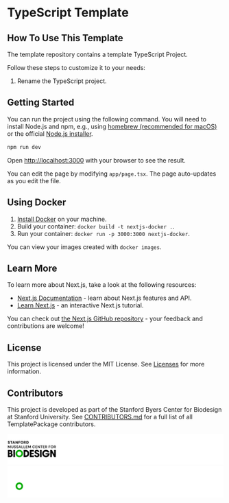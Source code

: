 <!--

This source file is part of the Stanford Biodesign Digital Health TypeScript Template open-source project

SPDX-FileCopyrightText: 2023 Stanford University and the project authors (see CONTRIBUTORS.md)

SPDX-License-Identifier: MIT

-->

# TypeScript Template

## How To Use This Template

The template repository contains a template TypeScript Project.

Follow these steps to customize it to your needs:

1. Rename the TypeScript project.

## Getting Started

You can run the project using the following command. You will need to install Node.js and npm, e.g., using [homebrew (recommended for macOS)](https://formulae.brew.sh/formula/node) or the official [Node.js installer](https://nodejs.org/en/download).

```bash
npm run dev
```

Open [http://localhost:3000](http://localhost:3000) with your browser to see the result.

You can edit the page by modifying `app/page.tsx`. The page auto-updates as you edit the file.

## Using Docker

1. [Install Docker](https://docs.docker.com/get-docker/) on your machine.
2. Build your container: `docker build -t nextjs-docker .`.
3. Run your container: `docker run -p 3000:3000 nextjs-docker`.

You can view your images created with `docker images`.

## Learn More

To learn more about Next.js, take a look at the following resources:

- [Next.js Documentation](https://nextjs.org/docs) - learn about Next.js features and API.
- [Learn Next.js](https://nextjs.org/learn) - an interactive Next.js tutorial.

You can check out [the Next.js GitHub repository](https://github.com/vercel/next.js/) - your feedback and contributions are welcome!

## License

This project is licensed under the MIT License. See [Licenses](https://github.com/StanfordBDHG/TemplatePackage/tree/main/LICENSES) for more information.

## Contributors

This project is developed as part of the Stanford Byers Center for Biodesign at Stanford University.
See [CONTRIBUTORS.md](https://github.com/StanfordBDHG/TemplatePackage/tree/main/CONTRIBUTORS.md) for a full list of all TemplatePackage contributors.

![Stanford Byers Center for Biodesign Logo](https://raw.githubusercontent.com/StanfordBDHG/.github/main/assets/biodesign-footer-light.png#gh-light-mode-only)
![Stanford Byers Center for Biodesign Logo](https://raw.githubusercontent.com/StanfordBDHG/.github/main/assets/biodesign-footer-dark.png#gh-dark-mode-only)
